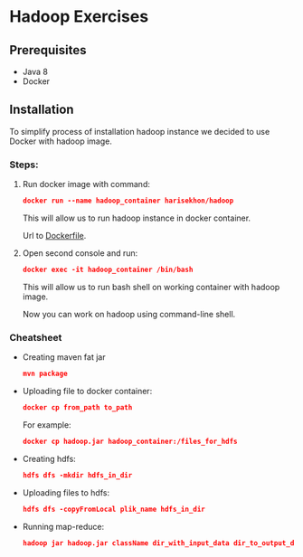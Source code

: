 # Hadoop Exercises

## Prerequisites

- Java 8
- Docker

## Installation

To simplify process of installation hadoop instance we decided to use Docker with hadoop image.

### Steps:
1. Run docker image with command:
    ```json
    docker run --name hadoop_container harisekhon/hadoop
    ```
    This will allow us to run hadoop instance in docker container.
    
    Url to [Dockerfile](https://hub.docker.com/r/harisekhon/hadoop/dockerfile).

2. Open second console and run:
    ```json
    docker exec -it hadoop_container /bin/bash
    ```
    This will allow us to run bash shell on working container with hadoop image.

    Now you can work on hadoop using command-line shell.

### Cheatsheet
- Creating maven fat jar
    ```json
    mvn package
    ```

- Uploading file to docker container:
    ```json
    docker cp from_path to_path
    ```
    For example:
    ```json
    docker cp hadoop.jar hadoop_container:/files_for_hdfs
    ```

- Creating hdfs:
    ```json
    hdfs dfs -mkdir hdfs_in_dir
    ```

- Uploading files to hdfs:
    ```json
    hdfs dfs -copyFromLocal plik_name hdfs_in_dir
    ```

- Running map-reduce:
    ```json
    hadoop jar hadoop.jar className dir_with_input_data dir_to_output_data
    ```
